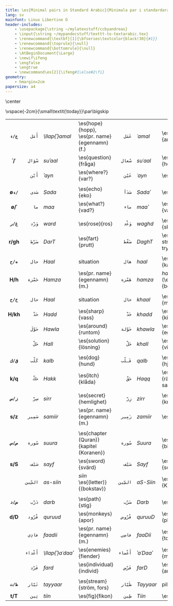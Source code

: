 ```yaml
---
title: \es{Minimal pairs in Standard Arabic}{Minimala par i standardarabiska}
lang: sv
mainfont: Linux Libertine O
header-includes:
    - \usepackage{\string ~/mylatexstuff/ccbyandreas}
    - \input{\string ~/mypandocstuff/texttt-to-textarabic.tex}
    - \renewcommand{\textbf}[1]{\bfseries\textcolor{black!30}{#1}}
    - \renewcommand{\toprule}{\null}
    - \renewcommand{\bottomrule}{\null}
    - \AtBeginDocument{\Large}
    - \newif\ifeng
    - \engfalse
    - \engtrue
    - \newcommand\es[2]{\ifeng#1\else#2\fi}
geometry:
    - hmargin=2cm
papersize: a4
---
```


<!--
!mv minimal-pairs.md.pdf minimal-pairs-sv.md.pdf
!mv minimal-pairs.md.pdf minimal-pairs-en.md.pdf
-->

\center

\vspace{-2cm}{\small\textit{\today}}\par\bigskip

|             |         |                  |                                                |         |           |                                       |
| :-:         | -:      | :-               | :-                                             | -:      | :-        | :-                                    |
| **`ع/ء`**   | `أَمَل`   | *\llap{ʾ}amal*   | \es{hope}{hopp},  \es{pr. name}{egennamn} (f.) | `عَمَل`   | *ʿamal*   | \es{work}{arbete}                     |
| **ʾ/ʿ**     | `سُؤال`  | *suʾaal*         | \es{question}{fråga}                           | `سُعال`  | *suʿaal*  | \es{cough}{hosta}                     |
|             | `أَيْن`   | *ʾayn*           | \es{where?}{var?}                              | `عَيْن`   | *ʿayn*    | \es{eye}{öga}                         |
|             |         |                  |                                                |         |           |                                       |
| **ø`ء/`**   | `صَدى`   | *Sada*           | \es{echo}{eko}                                 | `صَدَأ`   | *Sadaʾ*   | \es{rust}{rost}                       |
| **ø/ʾ**     | `ما`    | *maa*            | \es{what?}{vad?}                               | `ماء`   | *maaʾ*    | \es{water}{vatten}                    |
|             |         |                  |                                                |         |           |                                       |
| **`غ/ر`**   | `وَرْد`   | *ward*           | \es{rose}{ros}                                 | `وَغْد`   | *waghd*   | \es{scoundrel}{skitstövel}            |
| **r/gh**    | `ضَرْط`   | *DarT*           | \es{fart}{prutt}                               | `ضَغْط`   | *DaghT*   | \es{pressure, stress}{press, tryck}
|             |         |                  |                                                |         |           |                                       |
| **`ه/ح`**   | `حال`   | *Haal*           | situation                                      | `هال`   | *haal*    | \es{cardamom}{kardemumma}             |
| **H/h**     | `حَمْزة`  | *Hamza*          | \es{pr. name}{egennamn} (m.)                   | `هَمْزة`  | *hamza*   | *hamza* (\es{letter}{boksav})         |
|             |         |                  |                                                |         |           |                                       |
| **`خ/ح`**   | `حال`   | *Haal*           | situation                                      | `خال`   | *khaal*   | \es{uncle}{morbror}                   |
| **H/kh**    | `حَدّ`    | *Hadd*           | \es{sharp}{vass}                               | `خَدّ`    | *khadd*   | \es{cheek}{kind}                      |
|             | `حَوْلَ`   | *Hawla*          | \es{around}{runtom}                            | `خَوْلة`  | *khawla*  | \es{pr. name}{egennamn} (f.)          |
|             | `حَلّ`    | *Hall*           | \es{solution}{lösning}                         | `خَلّ`    | *khall*   | \es{vinager}{vinäger}                 |
|             |         |                  |                                                |         |           |                                       |
| **`ق/ك`**   | `كَلْب`   | *kalb*           | \es{dog}{hund}                                 | `قَـلْب`  | *qalb*    | \es{heart}{hjärta}                    |
| **k/q**     | `حَكّ`    | *Hakk*           | \es{itch}{klåda}                               | `حَقّ`    | *Haqq*    | \es{right, truth}{rättighet, sanning} |
|             |         |                  |                                                |         |           |                                       |
| **``ز/س``** | `سِرّ`    | *sirr*           | \es{secret}{hemlighet}                         | `زِرّ`    | *zirr*    | \es{button}{knapp}                    |
| **s/z**     | `سَمِير`  | *samiir*         | \es{pr. name}{egennamn} (m.)                   | `زَمِير`  | *zamiir*  | \es{honk}{tut}                        |
|             |         |                  |                                                |         |           |                                       |
| **`ص/س`**   | `سُورة`  | *suura*          | \es{chapter (Quran)}{kapitel (Koranen)}        | `صُورة`  | *Suura*   | \es{picture}{bild}                    |
| **s/S**     | `سَيْف`   | *sayf*           | \es{sword}{svärd}                              | `صَيْف`   | *Sayf*    | \es{summer}{sommar}                   |
|             | `السِّين` | *as-siin*        | *siin* \es{(letter)}{(bokstav)}                | `الصِّين` | *aS-Siin* | \es{China}{Kina}                      |
|             |         |                  |                                                |         |           |                                       |
| **`ض/د`**   | `دَرْب`   | *darb*           | \es{path}{stig}                                | `ضَرْب`   | *Darb*    | \es{strike}{slag}                     |
| **d/D**     | `قُرُود`  | *quruud*         | \es{monkeys}{apor}                             | `قُرُوض`  | *quruuD*  | \es{loans}{lån (pl.)}                 |
|             | `فادِي`  | *faadii*         | \es{pr. name}{egennamn} (m.)                   | `فاضِي`  | *faaDii*  | \es{empty}{tom}                       |
|             | `أَعْداء` | *\llap{ʾ}aʿdaaʾ* | \es{enemies}{fiender}                          | `أَعْضاء` | *ʾaʿDaaʾ* | \es{members}{medlemmar}               |
|             | `فَرْد`   | *fard*           | \es{individual}{individ}                       | `فَرْض`   | *farD*    | \es{assumption}{andtagande}           |
|             |         |                  |                                                |         |           |                                       |
| **`ط/ت`**   | `تَيّار`  | *tayyaar*        | \es{stream}{ström, fors}                       | `طَيّار`  | *Tayyaar* | pilot                                 |
| **t/T**     | `تِين`   | *tiin*           | \es{fig}{fikon}                                | `طِين`   | *Tiin*    | \es{clay}{lera}                       |
